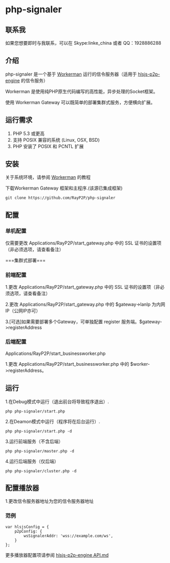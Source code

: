 # php-signaler
## 联系我
如果您想要即时与我联系，可以在
Skype:linke_china
或者 QQ：1928886288
## 介绍
php-signaler 是一个基于 [Workerman](https://github.com/walkor/Workerman "Workerman") 运行的信令服务器（适用于 [hlsjs-p2p-engine](https://github.com/cdnbye/hlsjs-p2p-engine "hlsjs-p2p-engine") 的信令服务）

Workerman 是使用纯PHP原生代码编写的高性能，异步处理的Socket框架。

使用 Workerman Gateway 可以既简单的部署集群式服务，方便横向扩展。

## 运行需求
1. PHP 5.3 或更高
2. 支持 POSIX 兼容的系统 (Linux, OSX, BSD)
3. PHP 安装了 POSIX 和 PCNTL 扩展

## 安装
关于系统环境，请参阅 [Workerman](http://www.workerman.net "Workerman") 的教程

下载Workerman Gateway 框架和主程序.(该源已集成框架)

	git clone https://github.com/RayP2P/php-signaler

## 配置

### 单机配置

仅需要更改 Applications/RayP2P/start_gateway.php 中的 SSL 证书的设置项（非必须选项，请查看备注）

===集群式部署===
### 前端配置


1.更改 Applications/RayP2P/start_gateway.php 中的 SSL 证书的设置项（非必须选项，请查看备注）

2.更改 Applications/RayP2P/start_gateway.php 中的  $gateway->lanIp 为内网IP（公网IP亦可）

3.[可选]如果需要部署多个Gateway，可单独配置 register 服务端。$gateway->registerAddress

### 后端配置

Applications/RayP2P/start_businessworker.php 

1.更改 Applications/RayP2P/start_businessworker.php 中的 $worker->registerAddress。

## 运行

1.在Debug模式中运行（退出前台将导致程序退出）.

	php php-signaler/start.php

2.在Deamon模式中运行（程序将在后台运行）.

	php php-signaler/start.php -d
	
3.运行前端服务（不含后端）

	php php-signaler/master.php -d
	
4.运行后端服务（仅后端）

	php php-signaler/cluster.php -d

## 配置播放器

1.更改信令服务器地址为您的信令服务器地址
### 范例
	var hlsjsConfig = {
        p2pConfig: {
            wsSignalerAddr: 'wss://example.com/ws',
        }
    };
更多播放器配置项请参阅 [hlsjs-p2p-engine API.md](https://github.com/cdnbye/hlsjs-p2p-engine/blob/master/docs/%E4%B8%AD%E6%96%87/API.md "hlsjs-p2p-engine API.md")
